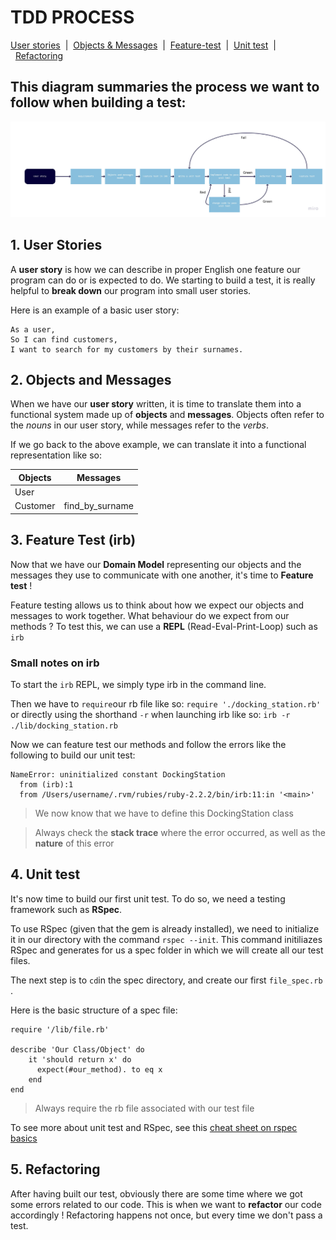 # TDD PROCESS

[User stories](#user-stories)&nbsp;&nbsp;|&nbsp;&nbsp;[Objects & Messages](#objects)&nbsp;&nbsp;|&nbsp;&nbsp;[Feature-test](#feature-test)&nbsp;&nbsp;|&nbsp;&nbsp;[Unit test](#unit-test)&nbsp;&nbsp;|&nbsp;&nbsp;[Refactoring](#refactoring)
## This diagram summaries the process we want to follow when building a test: 

![tdd process chart](/images/tdd-chart.jpg)

## <a name="user-stories"></a>1. User Stories

A **user story** is how we can describe in proper English one feature our program can do or is expected to do. We starting to build a test, it is really helpful to **break down** our program into small user stories.

Here is an example of a basic user story:
````
As a user,
So I can find customers,
I want to search for my customers by their surnames.
````

## <a name="objects"></a> 2. Objects and Messages

When we have our **user story** written, it is time to translate them into a functional system made up of **objects** and **messages**. Objects often refer to the *nouns* in our user story, while messages refer to the *verbs*.

If we go back to the above example, we can translate it into a functional representation like so:

Objects | Messages
------- | --------
User    |
Customer| find_by_surname


## <a name="feature-test"></a> 3. Feature Test (irb)

Now that we have our **Domain Model** representing our objects and the messages they use to communicate with one another, it's time to **Feature test** !

Feature testing allows us to think about how we expect our objects and messages to work together. What behaviour do we expect from our methods ?
To test this, we can use a **REPL** (Read-Eval-Print-Loop) such as ````irb````

### Small notes on irb ###
To start the ````irb```` REPL, we simply type irb in the command line. 

Then we have to ````require````our rb file like so:
````require './docking_station.rb' ````
or directly using the shorthand ````-r```` when launching irb like so: ````irb -r ./lib/docking_station.rb ````

Now we can feature test our methods and follow the errors like the following to build our unit test:

```
NameError: uninitialized constant DockingStation
  from (irb):1
  from /Users/username/.rvm/rubies/ruby-2.2.2/bin/irb:11:in '<main>'
```
> We now know that we have to define this DockingStation class

> Always check the **stack trace** where the error occurred, as well as the **nature** of this error

## <a name="unit-test"></a> 4. Unit test

It's now time to build our first unit test. To do so, we need a testing framework such as **RSpec**. 

To use RSpec (given that the gem is already installed), we need to initialize it in our directory with the command ```` rspec --init ````. This command initiliazes RSpec and generates for us a spec folder in which we will create all our test files. 

The next step is to ````cd````in the spec directory, and create our first ````file_spec.rb ````. 

Here is the basic structure of a spec file:

```
require '/lib/file.rb'

describe 'Our Class/Object' do
    it 'should return x' do
      expect(#our_method). to eq x
    end
end
```

> Always require the rb file associated with our test file

To see more about unit test and RSpec, see this [cheat sheet on rspec basics](./rspec_basics.md)

## <a name="refactoring"></a> 5. Refactoring
After having built our test, obviously there are some time where we got some errors related to our code. This is when we want to **refactor** our code accordingly !
Refactoring happens not once, but every time we don't pass a test.

